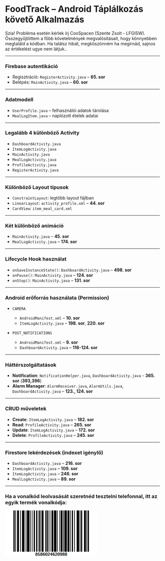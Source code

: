 # FoodTrack – Android Táplálkozás követő Alkalmazás

Szia! Probléma esetén kérlek írj CooSpacen (Szente Zsolt - LFGISW). Összegyűjtöttem a főbb követelmények megvalósításait, hogy könnyebben megtaláld a kódban. Ha találsz hibát, megköszönném ha megírnád, sajnos az értékelést ugye nem látjuk..

---

### Firebase autentikáció

- Regisztráció: `RegisterActivity.java` – **65. sor**
- Belépés: `MainActivity.java` – **60. sor**

---

### Adatmodell

- `UserProfile.java` – felhasználói adatok tárolása
- `MealLogItem.java` – naplózott ételek adatai

---

### Legalább 4 különböző Activity
- `DashboardActivity.java`
- `ItemLogActivity.java`
- `MainActivity.java`
- `MealLogActivity.java`
- `ProfileActivity.java`
- `RegisterActivity.java`

---

### Különböző Layout típusok
- `ConstraintLayout`: legtöbb layout fájlban
- `LinearLayout`: `activity_profile.xml` – **44. sor**
- `CardView`: `item_meal_card.xml`

---

### Két különböző animáció
- `MainActivity.java` – **45. sor**
- `MealLogActivity.java` – **174. sor**

---

### Lifecycle Hook használat
- `onSaveInstanceState()`: `DashboardActivity.java` – **498. sor**
- `onPause()`: `MainActivity.java` – **124. sor**
- `onStop()`: `MainActivity.java` – **131. sor**

---

### Android erőforrás használata (Permission)

- `CAMERA`
   - `AndroidManifest.xml` – **10. sor**
   - `ItemLogActivity.java` – **198. sor**, **220. sor**

- `POST_NOTIFICATIONS`
   - `AndroidManifest.xml` – **9. sor**
   - `DashboardActivity.java` – **116-124. sor**

---

### Háttérszolgáltatások
- **Notification**: `NotificationHelper.java`, `DashboardActivity.java` - **365. sor** (**393,396**)
- **Alarm Manager**: `AlarmReceiver.java`, `AlarmUtils.java`, `DashboardActivity.java` – **123., 124. sor**

---

### CRUD műveletek
- **Create**: `ItemLogActivity.java` – **182. sor**
- **Read**: `ProfileActivity.java` – **265. sor**
- **Update**: `ItemLogActivity.java` – **172. sor**
- **Delete**: `ProfileActivity.java` – **245. sor**

---

### Firestore lekérdezések (indexet igénylő)

- `DashboardActivity.java` – **216. sor**  
- `ItemLogActivity.java` – **109. sor**  
- `ItemLogActivity.java` – **246. sor**  
- `MealLogActivity.java` – **89. sor**

---

### Ha a vonalkód leolvasását szeretnéd tesztelni telefonnal, itt az egyik termék vonalkódja:
![Barcode](ProteinBarBarcode.png)